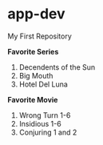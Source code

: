 # app-dev
My First Repository

**Favorite Series**
1. Decendents of the Sun
2. Big Mouth
3. Hotel Del Luna

**Favorite Movie**
1. Wrong Turn 1-6
2. Insidious 1-6
3. Conjuring 1 and 2
